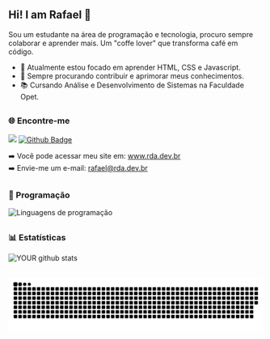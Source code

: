 ## Hi! I am Rafael 👋
Sou um estudante na área de programação e tecnologia, procuro sempre colaborar e aprender mais. 
Um "coffe lover" que transforma café em código.

- 🌱 Atualmente estou focado em aprender HTML, CSS e Javascript.
- 🔭 Sempre procurando contribuir e aprimorar meus conhecimentos.
- 📚 Cursando Análise e Desenvolvimento de Sistemas na Faculdade Opet.

##

### 🌐 Encontre-me
[<img src="https://img.shields.io/badge/linkedin-%230077B5.svg?&style=for-the-badge&logo=linkedin&logoColor=white" />](https://www.linkedin.com/in/rdadev/)
[![Github Badge](https://img.shields.io/badge/-Github-000?style=for-the-badge&logo=Github&logoColor=white&link=rdadev)](https://github.com/rdadev)

➡️ Você pode acessar meu site em: <a href="https://rda.dev.br" target="_blank" rel="noopener noreferrer">www.rda.dev.br</a>
<br/>
➡️ Envie-me um e-mail: rafael@rda.dev.br

##

### 🚀 Programação
<img src="https://skillicons.dev/icons?i=html,css,js,mysql,postgresql,php,cs,git" alt="Linguagens de programação"/>

##

### 📊 Estatísticas
![YOUR github stats](https://github-readme-stats.vercel.app/api?username=rdadev&show_icons=true&theme=tokyonight&locale=pt-br&hide_title=true)

##

<picture>
  <source media="(prefers-color-scheme: dark)" srcset="https://raw.githubusercontent.com/rdadev/rdadev/output/github-contribution-grid-snake-dark.svg">
  <source media="(prefers-color-scheme: light)" srcset="https://raw.githubusercontent.com/rdadev/rdadev/output/github-contribution-grid-snake.svg">
  <img alt="github contribution grid snake animation" src="https://raw.githubusercontent.com/rdadev/rdadev/output/github-contribution-grid-snake.svg">
</picture>
